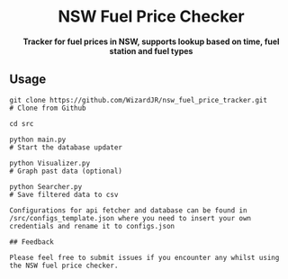 <div align="center">

# NSW Fuel Price Checker

<!-- prettier-ignore-start -->
<!-- markdownlint-disable-next-line MD036 -->
**Tracker for fuel prices in NSW, supports lookup based on time, fuel station and fuel types**
<!-- prettier-ignore-end -->

</div>

## Usage



```shell
git clone https://github.com/WizardJR/nsw_fuel_price_tracker.git
# Clone from Github

cd src

python main.py
# Start the database updater

python Visualizer.py
# Graph past data (optional)

python Searcher.py
# Save filtered data to csv

Configurations for api fetcher and database can be found in /src/configs_template.json where you need to insert your own credentials and rename it to configs.json

## Feedback

Please feel free to submit issues if you encounter any whilst using the NSW fuel price checker.
